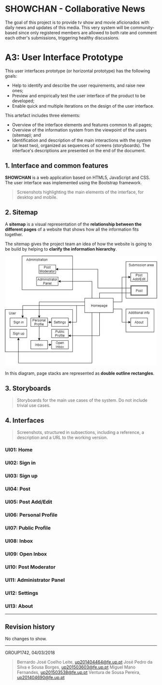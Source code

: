 # SHOWCHAN - Collaborative News
The goal of this project is to provide tv show and movie aficionados with daily news and updates of this media. This very system will be community-based since only registered members are allowed to both rate and comment each other's submissions, triggering healthy discussions.

# A3: User Interface Prototype

This user interfaces prototype (or horizontal prototype) has the following goals:

* Help to identify and describe the user requirements, and raise new ones;
* Preview and empirically test the user interface of the product to be developed;
* Enable quick and multiple iterations on the design of the user interface.

This artefact includes three elements:

* Overview of the interface elements and features common to all pages;
* Overview of the information system from the viewpoint of the users (sitemap); and
* Identification and description of the main interactions with the system (at least two), organized as sequences of screens (storyboards).
The interface's descriptions are presented on the end of the document.

## 1. Interface and common features

**SHOWCHAN** is a web application based on HTML5, JavaScript and CSS. The user interface was implemented using the Bootstrap framework.
 
> Screenshots highlighting the main elements of the interface, for desktop and mobile.

## 2. Sitemap
 
A **sitemap** is a visual representation of the **relationship between the different pages** of a website that shows how all the information fits together.

The sitemap gives the project team an idea of how the website is going to be build by helping to **clarify the information hierarchy**.

<p align="center"><img src="screenshots/sitemap.png"></p>

In this diagram, page stacks are represented as **double outline rectangles**.
 
## 3. Storyboards
 
> Storyboards for the main use cases of the system.
> Do not include trivial use cases.
 
## 4. Interfaces
 
> Screenshots, structured in subsections, including a reference, a description and a URL to the working version.
 
### UI01: Home

### UI02: Sign in

### UI03: Sign up

### UI04: Post

### UI05: Post Add/Edit

### UI06: Personal Profile

### UI07: Public Profile

### UI08: Inbox

### UI09: Open Inbox

### UI10: Post Moderator

### UI11: Administrator Panel

### UI12: Settings

### UI13: About
 
***
 
## Revision history
 
No changes to show.
 
***
 
GROUP1742, 04/03/2018
 
> Bernardo José Coelho Leite, up201404464@fe.up.pt
> José Pedro da Silva e Sousa Borges, up201503603@fe.up.pt
> Miguel Mano Fernandes, up201503538@fe.up.pt
> Ventura de Sousa Pereira, up201404690@fe.up.pt
